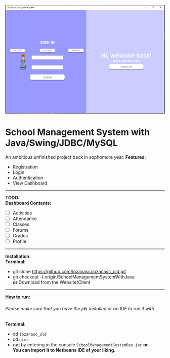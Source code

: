 ![A sample picture of the School Management System](https://github.com/lozanasc/lozanasc_old/blob/SchoolManagementSystemWithJava/repo_assets/sample.PNG)
# School Management System with Java/Swing/JDBC/MySQL
An ambitious unfinished project back in sophomore year.
**Features:**
* Registration  
* Login  
* Authentication  
* View Dashboard  
***
**TODO:**  
**Dashboard Contents:**
- [ ] Activities  
- [ ] Attendance  
- [ ] Classes  
- [ ] Forums  
- [ ] Grades  
- [ ] Profile  
***
**Installation:**  
**Terminal:**  
* git clone https://github.com/lozanasc/lozanasc_old.git  
* git checkout -t origin/SchoolManagementSystemWithJava   
**or**
Download from the Website/Client
***
**How to run:**
###### Please make sure that you have the jdk installed or an IDE to run it with
**Terminal:**
* cd `lozanasc_old`
* cd `dist`
* run by entering in the console `SchoolManagementSystemRev.jar`
**or**  
**You can import it to Netbeans IDE of your liking.** 

